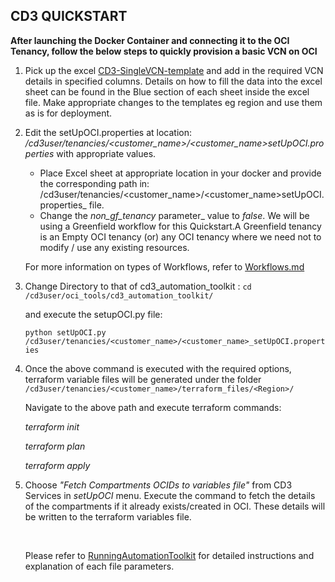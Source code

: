 ## CD3 QUICKSTART

**After launching the Docker Container and connecting it to the OCI Tenancy, follow the below steps to quickly provision a basic VCN on OCI**

1. Pick up the excel [CD3-SingleVCN-template](/cd3_automation_toolkit/example) and add in the required VCN details in specified columns.
   Details on how to fill the data into the excel sheet can be found in the Blue section of each sheet inside the excel file. Make appropriate changes to the templates eg region and use them as is for deployment.
   
2. Edit the setUpOCI.properties at location: _/cd3user/tenancies/<customer_name>/<customer_name>_setUpOCI.properties__ with appropriate values. 
   - Place Excel sheet at appropriate location in your docker and provide the corresponding path in: /cd3user/tenancies/<customer_name>/<customer_name>setUpOCI.properties_ file.
   - Change the _non_gf_tenancy_ parameter_ value to _false_.
   We will be using a Greenfield workflow for this Quickstart.A Greenfield tenancy is an Empty OCI tenancy (or) any OCI tenancy where we need not to modify / use any existing resources.
   
   For more information on types of Workflows, refer to [Workflows.md](/cd3_automation_toolkit/documentation/user_guide/Workflows.md)
   
3. Change Directory to that of cd3_automation_toolkit :
    ```cd /cd3user/oci_tools/cd3_automation_toolkit/```
    
   and execute the setupOCI.py file:
   
   ```python setUpOCI.py /cd3user/tenancies/<customer_name>/<customer_name>_setUpOCI.properties```
   
 4. Once the above command is executed with the required options, terraform variable files will be generated under the folder 									
    ```/cd3user/tenancies/<customer_name>/terraform_files/<Region>/```
    
   	Navigate to the above path and execute terraform commands:
   
       _terraform init_
   
       _terraform plan_
     
       _terraform apply_

   
 4. Choose _"Fetch Compartments OCIDs to variables file"_ from CD3 Services in _setUpOCI_ menu. Execute the command to fetch the details of the compartments if it already exists/created in OCI. These details will be written to the terraform variables file.
    
    </br>
    
    Please refer to [RunningAutomationToolkit](/cd3_automation_toolkit/documentation/user_guide/RunningAutomationToolkit.md) for detailed instructions and explanation of each file parameters.

